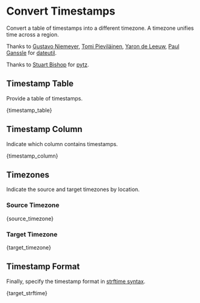 # Convert Timestamps

Convert a table of timestamps into a different timezone.  A timezone unifies time across a region.

Thanks to [Gustavo Niemeyer](https://github.com/niemeyer), [Tomi Pieviläinen](https://code.launchpad.net/~tpievila), [Yaron de Leeuw](https://github.com/jarondl), [Paul Ganssle](https://github.com/pganssle) for [dateutil](https://pypi.python.org/pypi/python-dateutil).

Thanks to [Stuart Bishop](https://launchpad.net/~stub) for [pytz](https://pypi.python.org/pypi/pytz).

## Timestamp Table

Provide a table of timestamps.

{timestamp_table}

## Timestamp Column

Indicate which column contains timestamps.

{timestamp_column}

## Timezones

Indicate the source and target timezones by location.

### Source Timezone
{source_timezone}

### Target Timezone
{target_timezone}

## Timestamp Format

Finally, specify the timestamp format in [strftime syntax](https://docs.python.org/2/library/time.html#time.strftime).

{target_strftime}
